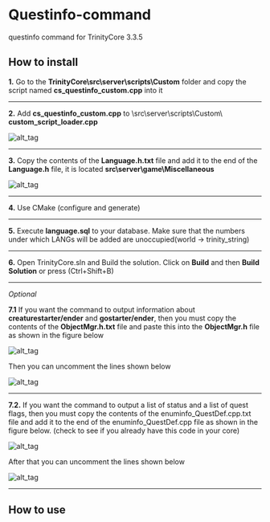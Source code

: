 # Questinfo-command
questinfo command for TrinityCore 3.3.5

## How to install  
**1.** Go to the **TrinityCore\src\server\scripts\Custom** folder and copy the script named **cs_questinfo_custom.cpp** into it<br/>

***

**2.** Add **cs_questinfo_custom.cpp** to \src\server\scripts\Custom\ **custom_script_loader.cpp**<br/>

![alt_tag](https://i.imgur.com/jfpbVAK.png)<br/>

***

**3.** Сopy the contents of the **Language.h.txt** file and add it to the end of the **Language.h** file, it is located **src\server\game\Miscellaneous**<br/>

![alt_tag](https://i.imgur.com/YGzZMiR.png)<br/>

***

**4.** Use CMake (configure and generate)<br/>

***

**5.** Execute **language.sql** to your database.
Make sure that the numbers under which LANGs will be added are unoccupied(world -> trinity_string)<br/>

***

**6.** Open TrinityCore.sln and Build the solution. Click on **Build** and then **Build Solution** or press (Ctrl+Shift+B)<br/>

***

*Optional* <br/>

**7.1** If you want the command to output information about **creaturestarter/ender** and **gostarter/ender**, then you must copy the contents of the **ObjectMgr.h.txt** file and paste this into the **ObjectMgr.h** file as shown in the figure below<br/>

![alt_tag](https://i.imgur.com/CFWad6z.png)<br/>

Then you can uncomment the lines shown below<br/>

![alt_tag](https://i.imgur.com/hO6NOnx.png)<br/>

***

**7.2.** If you want the command to output a list of status and a list of quest flags, then you must copy the contents of the enuminfo_QuestDef.cpp.txt file and add it to the end of the enuminfo_QuestDef.cpp file as shown in the figure below.
(check to see if you already have this code in your core)

![alt_tag](https://i.imgur.com/2fF0yg4.png)<br/>

After that you can uncomment the lines shown below

![alt_tag](https://i.imgur.com/3Ppc4b2.png)<br/>

***

## How to use  



